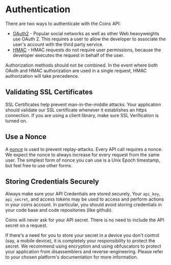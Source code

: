 # Authentication

There are two ways to authenticate with the Coins API:

* [OAuth2](oauth-auth.html) - Popular social networks as well as other Web heavyweights use OAuth 2. This requires a user to allow the developer to associate the user's account with the third party service.
* [HMAC](hmac-auth.html) - HMAC requests do not require user permissions, because the developer executes the request in behalf of the user.

Authorization methods should not be combined. In the event where both OAuth and HMAC authorization are used in a single request, HMAC authorization will take precedence.

## Validating SSL Certificates

SSL Certificates help prevent man-in-the-middle attacks. Your application should validate our SSL certificate whenever it establishes an https connection. If you are using a client library, make sure SSL Verification is turned on.

## Use a Nonce

A [nonce](http://en.wikipedia.org/wiki/Cryptographic_nonce) is used to prevent replay-attacks. Every API call requires a nonce. We expect the nonce to always increase for every request from the same user. The simplest form of nonce you can use is a Unix Epoch timestamp, but feel free to use other forms.

## Storing Credentials Securely

Always make sure your API Credentials are stored securely, Your `api_key`, `api_secret`, and access tokens may be used to access and perform actions in your coins account. In particular, you should avoid storing credentials in your code base and code repositories (like github).

Coins will never ask for your API secret. There is no need to include the API secret on a request.

If there's a need for you to store your secret in a device you don't control (say, a mobile device), it is completely your responsibility to protect the secret. We recommend using encryption and using obfuscators to protect your application from disassemblers and reverse-engineering. Please refer to your chosen platform's documentation for more information.
